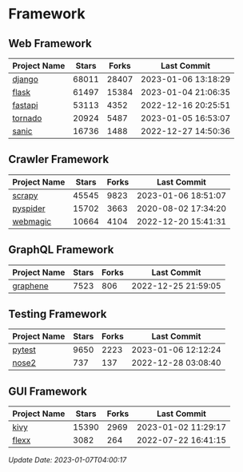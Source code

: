 # Framework

## Web Framework
| Project Name | Stars | Forks | Last Commit |
| ------------ | ----- | ----- | ----------- |
| [django](https://github.com/django/django) | 68011 | 28407 | 2023-01-06 13:18:29 |
| [flask](https://github.com/pallets/flask) | 61497 | 15384 | 2023-01-04 21:06:35 |
| [fastapi](https://github.com/tiangolo/fastapi) | 53113 | 4352 | 2022-12-16 20:25:51 |
| [tornado](https://github.com/tornadoweb/tornado) | 20924 | 5487 | 2023-01-05 16:53:07 |
| [sanic](https://github.com/sanic-org/sanic) | 16736 | 1488 | 2022-12-27 14:50:36 |

## Crawler Framework
| Project Name | Stars | Forks | Last Commit |
| ------------ | ----- | ----- | ----------- |
| [scrapy](https://github.com/scrapy/scrapy) | 45545 | 9823 | 2023-01-06 18:51:07 |
| [pyspider](https://github.com/binux/pyspider) | 15702 | 3663 | 2020-08-02 17:34:20 |
| [webmagic](https://github.com/code4craft/webmagic) | 10664 | 4104 | 2022-12-20 15:41:31 |

## GraphQL Framework
| Project Name | Stars | Forks | Last Commit |
| ------------ | ----- | ----- | ----------- |
| [graphene](https://github.com/graphql-python/graphene) | 7523 | 806 | 2022-12-25 21:59:05 |

## Testing Framework
| Project Name | Stars | Forks | Last Commit |
| ------------ | ----- | ----- | ----------- |
| [pytest](https://github.com/pytest-dev/pytest) | 9650 | 2223 | 2023-01-06 12:12:24 |
| [nose2](https://github.com/nose-devs/nose2) | 737 | 137 | 2022-12-28 03:08:40 |

## GUI Framework
| Project Name | Stars | Forks | Last Commit |
| ------------ | ----- | ----- | ----------- |
| [kivy](https://github.com/kivy/kivy) | 15390 | 2969 | 2023-01-02 11:29:17 |
| [flexx](https://github.com/flexxui/flexx) | 3082 | 264 | 2022-07-22 16:41:15 |

*Update Date: 2023-01-07T04:00:17*